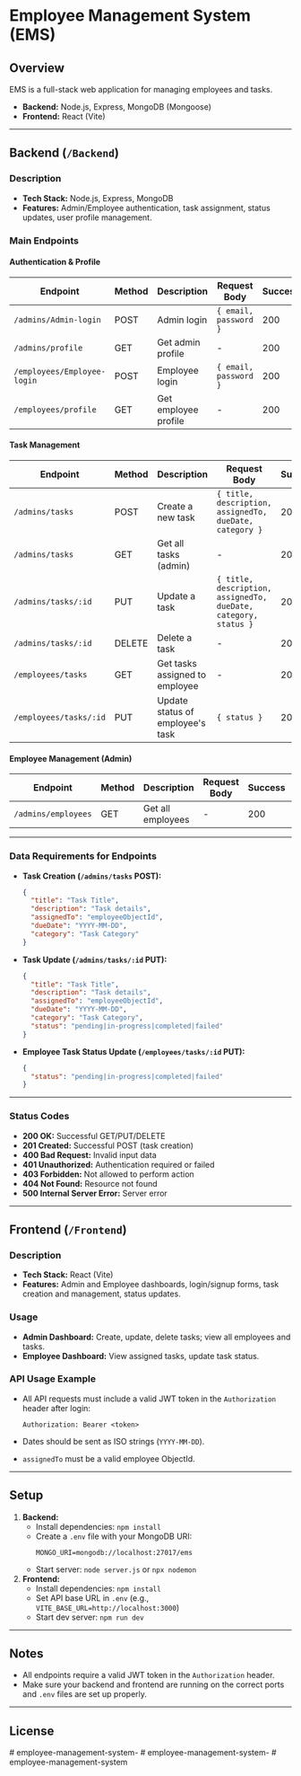 # Employee Management System (EMS)

## Overview

EMS is a full-stack web application for managing employees and tasks.

- **Backend:** Node.js, Express, MongoDB (Mongoose)
- **Frontend:** React (Vite)

---

## Backend (`/Backend`)

### Description

- **Tech Stack:** Node.js, Express, MongoDB
- **Features:** Admin/Employee authentication, task assignment, status updates, user profile management.

### Main Endpoints

#### Authentication & Profile

| Endpoint                    | Method | Description          | Request Body          | Success | Error Status |
|-----------------------------|--------|----------------------|----------------------|---------|-------------|
| `/admins/Admin-login`       | POST   | Admin login          | `{ email, password }`| 200     | 400, 401    |
| `/admins/profile`           | GET    | Get admin profile    | -                    | 200     | 401         |
| `/employees/Employee-login` | POST   | Employee login       | `{ email, password }`| 200     | 400, 401    |
| `/employees/profile`        | GET    | Get employee profile | -                    | 200     | 401         |

#### Task Management

| Endpoint               | Method | Description                      | Request Body                                                    | Success | Error Status  |
|------------------------|--------|----------------------------------|-----------------------------------------------------------------|---------|--------------|
| `/admins/tasks`        | POST   | Create a new task                | `{ title, description, assignedTo, dueDate, category }`         | 201     | 400, 500     |
| `/admins/tasks`        | GET    | Get all tasks (admin)            | -                                                               | 200     | 401, 500     |
| `/admins/tasks/:id`    | PUT    | Update a task                    | `{ title, description, assignedTo, dueDate, category, status }` | 200     | 400, 404, 500|
| `/admins/tasks/:id`    | DELETE | Delete a task                    | -                                                               | 200     | 404, 500     |
| `/employees/tasks`     | GET    | Get tasks assigned to employee   | -                                                               | 200     | 401, 500     |
| `/employees/tasks/:id` | PUT    | Update status of employee's task | `{ status }`                                                    | 200     | 403, 404, 500|

#### Employee Management (Admin)

| Endpoint            | Method | Description       | Request Body | Success | Error Status |
|---------------------|--------|-------------------|--------------|---------|-------------|
| `/admins/employees` | GET    | Get all employees | -            | 200     | 401, 500    |

---

### Data Requirements for Endpoints

- **Task Creation (`/admins/tasks` POST):**
  ```json
  {
    "title": "Task Title",
    "description": "Task details",
    "assignedTo": "employeeObjectId",
    "dueDate": "YYYY-MM-DD",
    "category": "Task Category"
  }
  ```
- **Task Update (`/admins/tasks/:id` PUT):**
  ```json
  {
    "title": "Task Title",
    "description": "Task details",
    "assignedTo": "employeeObjectId",
    "dueDate": "YYYY-MM-DD",
    "category": "Task Category",
    "status": "pending|in-progress|completed|failed"
  }
  ```
- **Employee Task Status Update (`/employees/tasks/:id` PUT):**
  ```json
  {
    "status": "pending|in-progress|completed|failed"
  }
  ```

---

### Status Codes

- **200 OK:** Successful GET/PUT/DELETE
- **201 Created:** Successful POST (task creation)
- **400 Bad Request:** Invalid input data
- **401 Unauthorized:** Authentication required or failed
- **403 Forbidden:** Not allowed to perform action
- **404 Not Found:** Resource not found
- **500 Internal Server Error:** Server error

---

## Frontend (`/Frontend`)

### Description

- **Tech Stack:** React (Vite)
- **Features:** Admin and Employee dashboards, login/signup forms, task creation and management, status updates.

### Usage

- **Admin Dashboard:** Create, update, delete tasks; view all employees and tasks.
- **Employee Dashboard:** View assigned tasks, update task status.

### API Usage Example

- All API requests must include a valid JWT token in the `Authorization` header after login:
  ```
  Authorization: Bearer <token>
  ```

- Dates should be sent as ISO strings (`YYYY-MM-DD`).
- `assignedTo` must be a valid employee ObjectId.

---

## Setup

1. **Backend:**
   - Install dependencies: `npm install`
   - Create a `.env` file with your MongoDB URI:  
     ```
     MONGO_URI=mongodb://localhost:27017/ems
     ```
   - Start server: `node server.js` or `npx nodemon`
2. **Frontend:**
   - Install dependencies: `npm install`
   - Set API base URL in `.env` (e.g., `VITE_BASE_URL=http://localhost:3000`)
   - Start dev server: `npm run dev`

---

## Notes

- All endpoints require a valid JWT token in the `Authorization` header.
- Make sure your backend and frontend are running on the correct ports and `.env` files are set up properly.

---

## License
#   e m p l o y e e - m a n a g e m e n t - s y s t e m -  
 #   e m p l o y e e - m a n a g e m e n t - s y s t e m -  
 #   e m p l o y e e - m a n a g e m e n t - s y s t e m  
 